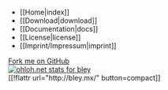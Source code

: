 * [[Home|index]]
* [[Download|download]]
* [[Documentation|docs]]
* [[License|license]]
* [[Imprint/Impressum|imprint]]

<div class="socialbox">
 <a href="http://github.com/evgeni/bley" class="ribbon">Fork me on GitHub</a><br/>
 <a href="http://www.ohloh.net/p/bley/"><img src="http://www.ohloh.net/p/bley/widgets/project_thin_badge.gif" alt="ohloh.net stats for bley"/></a><br/>
 [[!flattr url="http://bley.mx/" button=compact]]<br/>
</div>

